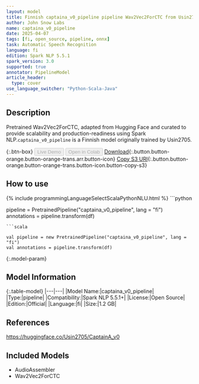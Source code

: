 ```yaml
---
layout: model
title: Finnish captaina_v0_pipeline pipeline Wav2Vec2ForCTC from Usin2705
author: John Snow Labs
name: captaina_v0_pipeline
date: 2025-04-07
tags: [fi, open_source, pipeline, onnx]
task: Automatic Speech Recognition
language: fi
edition: Spark NLP 5.5.1
spark_version: 3.0
supported: true
annotator: PipelineModel
article_header:
  type: cover
use_language_switcher: "Python-Scala-Java"
---
```


## Description

Pretrained Wav2Vec2ForCTC, adapted from Hugging Face and curated to provide scalability and production-readiness using Spark NLP.`captaina_v0_pipeline` is a Finnish model originally trained by Usin2705.

{:.btn-box}
<button class="button button-orange" disabled>Live Demo</button>
<button class="button button-orange" disabled>Open in Colab</button>
[Download](https://s3.amazonaws.com/auxdata.johnsnowlabs.com/public/models/captaina_v0_pipeline_fi_5.5.1_3.0_1744021735284.zip){:.button.button-orange.button-orange-trans.arr.button-icon}
[Copy S3 URI](s3://auxdata.johnsnowlabs.com/public/models/captaina_v0_pipeline_fi_5.5.1_3.0_1744021735284.zip){:.button.button-orange.button-orange-trans.button-icon.button-copy-s3}

## How to use



<div class="tabs-box" markdown="1">
{% include programmingLanguageSelectScalaPythonNLU.html %}
```python

pipeline = PretrainedPipeline("captaina_v0_pipeline", lang = "fi")
annotations =  pipeline.transform(df)   

```
```scala

val pipeline = new PretrainedPipeline("captaina_v0_pipeline", lang = "fi")
val annotations = pipeline.transform(df)

```
</div>

{:.model-param}
## Model Information

{:.table-model}
|---|---|
|Model Name:|captaina_v0_pipeline|
|Type:|pipeline|
|Compatibility:|Spark NLP 5.5.1+|
|License:|Open Source|
|Edition:|Official|
|Language:|fi|
|Size:|1.2 GB|

## References

https://huggingface.co/Usin2705/CaptainA_v0

## Included Models

- AudioAssembler
- Wav2Vec2ForCTC